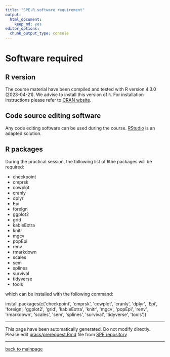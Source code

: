 ```yaml
---
title: "SPE-R software requirement"
output: 
  html_document: 
    keep_md: yes
editor_options: 
  chunk_output_type: console
---
```




# Software required

## R version

The course material have been compiled and tested with
R version 4.3.0 (2023-04-21).
We advise to install this version of `R`. For installation instructions please refer to [CRAN wbsite](https://cran.r-project.org/).

## Code source editing software

Any code editing software can be used during the course.
[RStudio](https://www.rstudio.com/) is an adapted solution. 

## R packages



During the practical session, the following list of `R`the packages will be required:

- checkpoint
- cmprsk
- cowplot
- cranly
- dplyr
- Epi
- foreign
- ggplot2
- grid
- kableExtra
- knitr
- mgcv
- popEpi
- renv
- rmarkdown
- scales
- sem
- splines
- survival
- tidyverse
- tools

which can be installed with the following command:

install.packages(c('checkpoint', 'cmprsk', 'cowplot', 'cranly', 'dplyr', 'Epi', 'foreign', 'ggplot2', 'grid', 'kableExtra', 'knitr', 'mgcv', 'popEpi', 'renv', 'rmarkdown', 'scales', 'sem', 'splines', 'survival', 'tidyverse', 'tools'))

---
This page have been automatically generated. Do not modify
directly. 
Please edit [pracs/prerequest.Rmd](https://github.com/SPE-R/SPE/blob/master/pracs/prerequest.Rmd) file from [SPE repository](https://github.com/SPE-R/SPE)

---
[back to mainpage](https://spe-r.github.io/)
